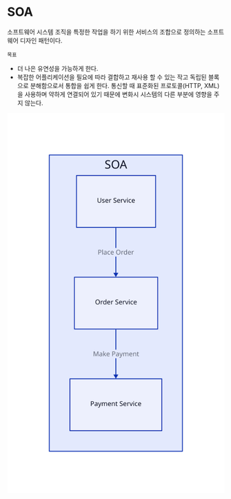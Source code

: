 # SOA
소프트웨어 시스템 조직을 특정한 작업을 하기 위한 서비스의 조합으로 정의하는 소프트웨어 디자인 패턴이다.

`목표` 
- 더 나은 유연성을 가능하게 한다.
- 복잡한 어플리케이션을 필요에 따라 결합하고 재사용 할 수 있는 작고 독립된 블록으로 분해함으로서 통합을 쉽게 한다.
통신할 때 표준화된 프로토콜(HTTP, XML)을 사용하며 약하게 연결되어 있기 때문에 변화시 시스템의 다른 부분에 영향을 주지 않는다.

![[SOA.svg]](https://github.com/riumr/TIL/blob/c13cd0feea81ef7110861d7aff755c0095688549/CS/%EC%95%84%ED%82%A4%ED%85%8D%EC%B3%90%20%ED%8C%A8%ED%84%B4/SOA.svg)
